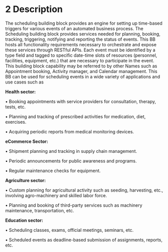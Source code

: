 # 2 Description

The scheduling building block provides an engine for setting up time-based triggers for various events of an automated business process. The Scheduling building block provides services needed for planning, booking, tracking, triggering, notifying and reporting the status of events. This BB hosts all functionality requirements necessary to orchestrate and expose these services through RESTful APIs. Each event must be identified by a type field and tagged to specific date-time slots of resources (personnel, facilities, equipment, etc.) that are necessary to participate in the event.  This building block capability may be referred to by other Names such as Appointment booking, Activity manager, and Calendar management. This BB can be used for scheduling events in a wide variety of applications and use cases such as

**Health sector:**

•  Booking appointments with service providers for consultation, therapy, tests, etc.

•  Planning and tracking of prescribed activities for medication, diet, exercises.

•  Acquiring periodic reports from medical monitoring devices.

**eCommerce Sector:**

•  Shipment planning and tracking in supply chain management.

•  Periodic announcements for public awareness and programs.

•  Regular maintenance checks for equipment.

**Agriculture sector:**

•  Custom planning for agricultural activity such as seeding, harvesting, etc., involving agro-machinery and skilled labor force.

•  Planning and booking of third-party services such as machinery maintenance, transportation, etc.

**Education sector:**

•  Scheduling classes, exams, official meetings, seminars, etc.

•  Scheduled events as deadline-based submission of assignments, reports, etc.

&#x20;
